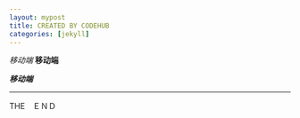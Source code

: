 ```yaml
---
layout: mypost
title: CREATED BY CODEHUB
categories: [jekyll]
---
```


*移动端*
**移动端**

***移动端***	

---

THE　ＥＮＤ